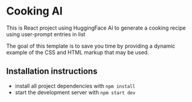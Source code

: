 
# Cooking AI

This is React project using HuggingFace AI to generate a cooking recipe using user-prompt entries in list

The goal of this template is to save you time by providing a dynamic example of the CSS and HTML markup that may be used.

## Installation instructions

* install all project dependencies with `npm install`
* start the development server with `npm start dev`
